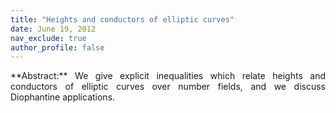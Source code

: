 ```yaml
---
title: "Heights and conductors of elliptic curves"
date: June 19, 2012
nav_exclude: true
author_profile: false
---
```

<div style="text-align: justify !important; text-justify: inter-word;" markdown="1">
**Abstract:** We give explicit inequalities which relate heights and conductors of elliptic curves over number fields, and we discuss Diophantine applications.
